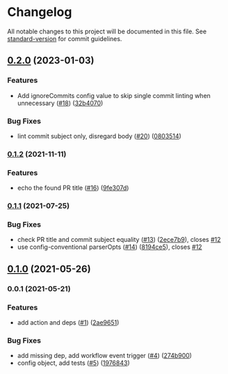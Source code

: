 # Changelog

All notable changes to this project will be documented in this file. See [standard-version](https://github.com/conventional-changelog/standard-version) for commit guidelines.

## [0.2.0](https://github.com/CondeNast/conventional-pull-request-action/compare/v0.1.2...v0.2.0) (2023-01-03)


### Features

* Add ignoreCommits config value to skip single commit linting when unnecessary ([#18](https://github.com/CondeNast/conventional-pull-request-action/issues/18)) ([32b4070](https://github.com/CondeNast/conventional-pull-request-action/commit/32b40700c0bfac3461112cda5ac97c61148a57c8))


### Bug Fixes

* lint commit subject only, disregard body ([#20](https://github.com/CondeNast/conventional-pull-request-action/issues/20)) ([0803514](https://github.com/CondeNast/conventional-pull-request-action/commit/0803514b8fc100e9174110f9455779fdb36a5b64))

### [0.1.2](https://github.com/CondeNast/conventional-pull-request/compare/v0.1.1...v0.1.2) (2021-11-11)


### Features

* echo the found PR title ([#16](https://github.com/CondeNast/conventional-pull-request/issues/16)) ([9fe307d](https://github.com/CondeNast/conventional-pull-request/commit/9fe307d4fdb5c23c67a3563d3da40923ea0dd406))

### [0.1.1](https://github.com/CondeNast/conventional-pull-request/compare/v0.1.0...v0.1.1) (2021-07-25)


### Bug Fixes

* check PR title and commit subject equality ([#13](https://github.com/CondeNast/conventional-pull-request/issues/13)) ([2ece7b9](https://github.com/CondeNast/conventional-pull-request/commit/2ece7b9853f4694626250e611203e474911f803d)), closes [#12](https://github.com/CondeNast/conventional-pull-request/issues/12)
* use config-conventional parserOpts ([#14](https://github.com/CondeNast/conventional-pull-request/issues/14)) ([8194ce5](https://github.com/CondeNast/conventional-pull-request/commit/8194ce551261c4cb3687da8213b35915571c25c1)), closes [#12](https://github.com/CondeNast/conventional-pull-request/issues/12)

## [0.1.0](https://github.com/CondeNast/conventional-pull-request/compare/v0.0.2...v0.1.0) (2021-05-26)

### 0.0.1 (2021-05-21)


### Features

* add action and deps ([#1](https://github.com/CondeNast/conventional-pull-request/issues/1)) ([2ae9651](https://github.com/CondeNast/conventional-pull-request/commit/2ae9651614d7ddb446207063dfb4b47abdeced61))


### Bug Fixes

* add missing dep, add workflow event trigger ([#4](https://github.com/CondeNast/conventional-pull-request/issues/4)) ([274b900](https://github.com/CondeNast/conventional-pull-request/commit/274b900a42d548f09d45afebdcd2caf346727021))
* config object, add tests ([#5](https://github.com/CondeNast/conventional-pull-request/issues/5)) ([1976843](https://github.com/CondeNast/conventional-pull-request/commit/1976843e827f46e4799ff540e65acc2ce6a4fe61))